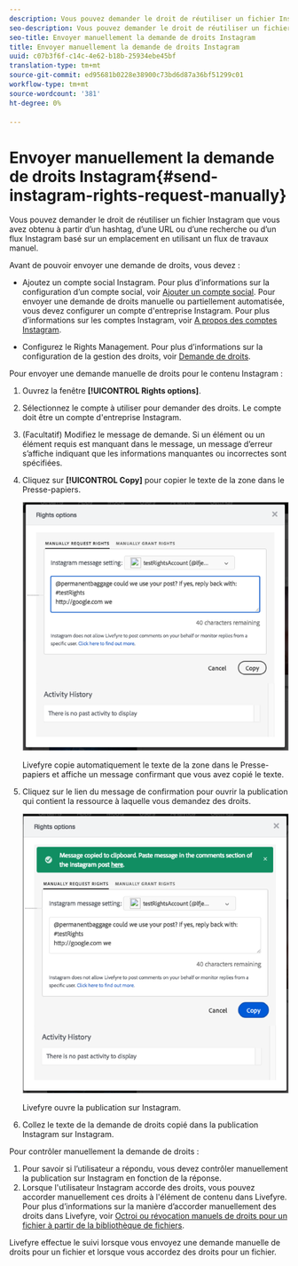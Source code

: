 ```yaml
---
description: Vous pouvez demander le droit de réutiliser un fichier Instagram que vous avez obtenu à partir d’un hashtag, d’une URL ou d’une recherche ou d’un flux Instagram basé sur un emplacement en utilisant un flux de travaux manuel.
seo-description: Vous pouvez demander le droit de réutiliser un fichier Instagram que vous avez obtenu à partir d’un hashtag, d’une URL ou d’une recherche ou d’un flux Instagram basé sur un emplacement en utilisant un flux de travaux manuel.
seo-title: Envoyer manuellement la demande de droits Instagram
title: Envoyer manuellement la demande de droits Instagram
uuid: c07b3f6f-c14c-4e62-b18b-25934ebe45bf
translation-type: tm+mt
source-git-commit: ed95681b0228e38900c73bd6d87a36bf51299c01
workflow-type: tm+mt
source-wordcount: '381'
ht-degree: 0%

---
```



# Envoyer manuellement la demande de droits Instagram{#send-instagram-rights-request-manually}

Vous pouvez demander le droit de réutiliser un fichier Instagram que vous avez obtenu à partir d’un hashtag, d’une URL ou d’une recherche ou d’un flux Instagram basé sur un emplacement en utilisant un flux de travaux manuel.

Avant de pouvoir envoyer une demande de droits, vous devez :

* Ajoutez un compte social Instagram. Pour plus d’informations sur la configuration d’un compte social, voir [Ajouter un compte social](../c-users-creating-accounts-with-studio-access/t-configure-social-accout-instagram/t-configure-social-accout-instagram.md#t_configure_social_accout_instagram). Pour envoyer une demande de droits manuelle ou partiellement automatisée, vous devez configurer un compte d&#39;entreprise Instagram. Pour plus d’informations sur les comptes Instagram, voir [A propos des comptes Instagram](../c-users-creating-accounts-with-studio-access/t-configure-social-accout-instagram/c-about-instagram-accounts.md#c_about_instagram_accounts).

* Configurez le Rights Management. Pour plus d’informations sur la configuration de la gestion des droits, voir [Demande de droits](../c-how-requesting-rights-works/c-how-requesting-rights-works.md).

Pour envoyer une demande manuelle de droits pour le contenu Instagram :

1. Ouvrez la fenêtre **[!UICONTROL Rights options]**.
1. Sélectionnez le compte à utiliser pour demander des droits. Le compte doit être un compte d&#39;entreprise Instagram.
1. (Facultatif) Modifiez le message de demande. Si un élément ou un élément requis est manquant dans le message, un message d’erreur s’affiche indiquant que les informations manquantes ou incorrectes sont spécifiées.
1. Cliquez sur **[!UICONTROL Copy]** pour copier le texte de la zone dans le Presse-papiers.

   ![](assets/rr_insta_workaround1.png)

   Livefyre copie automatiquement le texte de la zone dans le Presse-papiers et affiche un message confirmant que vous avez copié le texte.

1. Cliquez sur le lien du message de confirmation pour ouvrir la publication qui contient la ressource à laquelle vous demandez des droits.

   ![](assets/rr_insta_workaround2.png)

   Livefyre ouvre la publication sur Instagram.

1. Collez le texte de la demande de droits copié dans la publication Instagram sur Instagram.

Pour contrôler manuellement la demande de droits :

1. Pour savoir si l’utilisateur a répondu, vous devez contrôler manuellement la publication sur Instagram en fonction de la réponse.
1. Lorsque l&#39;utilisateur Instagram accorde des droits, vous pouvez accorder manuellement ces droits à l&#39;élément de contenu dans Livefyre. Pour plus d’informations sur la manière d’accorder manuellement des droits dans Livefyre, voir [Octroi ou révocation manuels de droits pour un fichier à partir de la bibliothèque de fichiers](../c-how-requesting-rights-works/t-manually-grant-the-rights-for-one-or-more-assets.md#t_manually_grant_the_rights_for_one_or_more_assets).

Livefyre effectue le suivi lorsque vous envoyez une demande manuelle de droits pour un fichier et lorsque vous accordez des droits pour un fichier.
